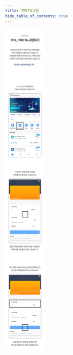 ```yaml
---
title: TMETA교환
hide_table_of_contents: true
---
```


[//]: # (Tfil提现)


![alt 属性文本](../../../static/img/beginner/tfil_tmeta/TMETAchenge.jpg)
